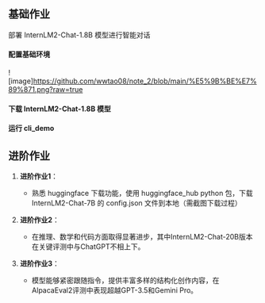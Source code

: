 ## 基础作业 
部署 InternLM2-Chat-1.8B 模型进行智能对话
#### 配置基础环境
![image]https://github.com/wwtao08/note_2/blob/main/%E5%9B%BE%E7%89%871.png?raw=true
#### 下载 InternLM2-Chat-1.8B 模型
#### 运行 cli_demo
## 进阶作业 
1. **进阶作业1**：  
   - 熟悉 huggingface 下载功能，使用 huggingface_hub python 包，下载 InternLM2-Chat-7B 的 config.json 文件到本地（需截图下载过程）  
  
2. **进阶作业2**：  
   - 在推理、数学和代码方面取得显著进步，其中InternLM2-Chat-20B版本在关键评测中与ChatGPT不相上下。  
  
3. **进阶作业3**：  
   - 模型能够紧密跟随指令，提供丰富多样的结构化创作内容，在AlpacaEval2评测中表现超越GPT-3.5和Gemini Pro。 
